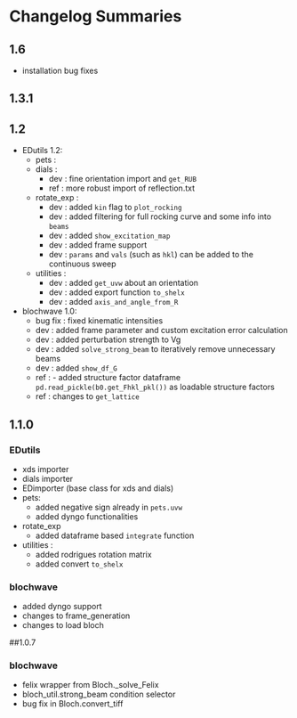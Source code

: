 # Changelog Summaries
## 1.6
- installation bug fixes 

## 1.3.1

## 1.2
- EDutils 1.2:
  - pets :
  - dials :
    - dev : fine orientation import and `get_RUB`
    - ref : more robust import of reflection.txt
  - rotate_exp :
    - dev : added `kin` flag to `plot_rocking`
    - dev : added filtering for full rocking curve and some info into `beams`
    - dev : added `show_excitation_map`
    - dev : added frame support
    - dev : `params` and `vals` (such as `hkl`) can be added to the continuous sweep
  - utilities :
    - dev : added `get_uvw` about an orientation    
    - dev : added export function `to_shelx`
    - dev : added `axis_and_angle_from_R`
- blochwave 1.0:
  - bug fix : fixed kinematic intensities
  - dev : added frame parameter and custom excitation error calculation
  - dev : added perturbation strength to Vg
  - dev : added `solve_strong_beam` to iteratively remove unnecessary beams
  - dev : added `show_df_G`
  - ref : - added structure factor dataframe `pd.read_pickle(b0.get_Fhkl_pkl())` as loadable structure factors
  - ref : changes to `get_lattice`
## 1.1.0

### EDutils
- xds importer
- dials importer
- EDimporter (base class for xds and dials)
- pets:
  - added negative sign already in `pets.uvw`
  - added dyngo functionalities
- rotate_exp
  - added dataframe based `integrate` function
- utilities :
  - added rodrigues rotation matrix
  - added convert `to_shelx`
### blochwave
- added dyngo support
- changes to frame_generation
- changes to load bloch

##1.0.7
### blochwave
- felix wrapper from Bloch._solve_Felix
- bloch_util.strong_beam condition selector
- bug fix in Bloch.convert_tiff  
